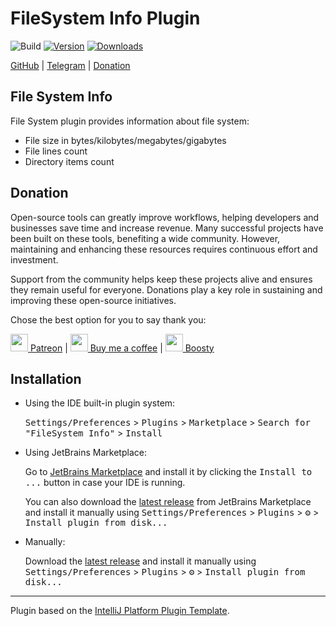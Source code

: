 # FileSystem Info Plugin

![Build](https://github.com/xepozz/fs-info-plugin/workflows/Build/badge.svg)
[![Version](https://img.shields.io/jetbrains/plugin/v/28300-filesystem-info.svg)](https://plugins.jetbrains.com/plugin/28300-filesystem-info)
[![Downloads](https://img.shields.io/jetbrains/plugin/d/28300-filesystem-info.svg)](https://plugins.jetbrains.com/plugin/28300-filesystem-info)

<!-- Plugin description -->

[GitHub](https://github.com/j-plugins/fs-info-plugin) | [Telegram](https://t.me/jb_plugins/100) | [Donation](https://github.com/xepozz/xepozz?tab=readme-ov-file#become-a-sponsor)

## File System Info

File System plugin provides information about file system:
- File size in bytes/kilobytes/megabytes/gigabytes
- File lines count
- Directory items count

## Donation

Open-source tools can greatly improve workflows, helping developers and businesses save time and increase revenue.
Many successful projects have been built on these tools, benefiting a wide community.
However, maintaining and enhancing these resources requires continuous effort and investment.

Support from the community helps keep these projects alive and ensures they remain useful for everyone.
Donations play a key role in sustaining and improving these open-source initiatives.

Chose the best option for you to say thank you:

[<img height="28" src="https://github.githubassets.com/assets/patreon-96b15b9db4b9.svg"> Patreon](https://patreon.com/xepozz)
|
[<img height="28" src="https://github.githubassets.com/assets/buy_me_a_coffee-63ed78263f6e.svg"> Buy me a coffee](https://buymeacoffee.com/xepozz)
|
[<img height="28" src="https://boosty.to/favicon.ico"> Boosty](https://boosty.to/xepozz)


<!-- Plugin description end -->

## Installation

- Using the IDE built-in plugin system:
  
  <kbd>Settings/Preferences</kbd> > <kbd>Plugins</kbd> > <kbd>Marketplace</kbd> > <kbd>Search for "FileSystem Info"</kbd> >
  <kbd>Install</kbd>
  
- Using JetBrains Marketplace:

  Go to [JetBrains Marketplace](https://plugins.jetbrains.com/plugin/28300-filesystem-info) and install it by clicking the <kbd>Install to ...</kbd> button in case your IDE is running.

  You can also download the [latest release](https://plugins.jetbrains.com/plugin/28300-filesystem-info/versions) from JetBrains Marketplace and install it manually using
  <kbd>Settings/Preferences</kbd> > <kbd>Plugins</kbd> > <kbd>⚙️</kbd> > <kbd>Install plugin from disk...</kbd>

- Manually:

  Download the [latest release](https://github.com/xepozz/fs-info-plugin/releases/latest) and install it manually using
  <kbd>Settings/Preferences</kbd> > <kbd>Plugins</kbd> > <kbd>⚙️</kbd> > <kbd>Install plugin from disk...</kbd>


---
Plugin based on the [IntelliJ Platform Plugin Template][template].

[template]: https://github.com/JetBrains/intellij-platform-plugin-template
